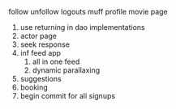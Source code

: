 follow unfollow
logouts
muff profile
movie page

1. use returning in dao implementations
1. actor page
1. seek response
1. inf feed app
    1. all in one feed
    1. dynamic parallaxing
1. suggestions
1. booking
1. begin commit for all signups